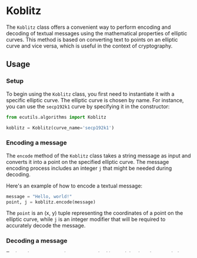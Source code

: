 # Koblitz

The `Koblitz` class offers a convenient way to perform encoding and decoding of textual messages using the mathematical properties of elliptic curves. This method is based on converting text to points on an elliptic curve and vice versa, which is useful in the context of cryptography.

## Usage

### Setup

To begin using the `Koblitz` class, you first need to instantiate it with a specific elliptic curve. The elliptic curve is chosen by name. For instance, you can use the `secp192k1` curve by specifying it in the constructor:

```python
from ecutils.algorithms import Koblitz

koblitz = Koblitz(curve_name='secp192k1')
```

### Encoding a message

The `encode` method of the `Koblitz` class takes a string message as input and converts it into a point on the specified elliptic curve. The message encoding process includes an integer `j` that might be needed during decoding.

Here's an example of how to encode a textual message:

```python
message = "Hello, world!"
point, j = koblitz.encode(message)
```

The `point` is an (x, y) tuple representing the coordinates of a point on the elliptic curve, while `j` is an integer modifier that will be required to accurately decode the message.

### Decoding a message

To decode a message, the `decode` method is used. It takes the encoded point and the `j` integer obtained during encoding. The method converts the point back into the original textual message.

Decoding is demonstrated in the following example:

```python
decoded_message = koblitz.decode(point, j)
```

After decoding, `decoded_message` should contain the same text that was originally encoded.

## Full example

Here is a complete example that demonstrates encoding and then decoding a message, which verifies that the original message and the decoded message are the same.

```python
from ecutils.algorithms import Koblitz

# Instantiate the Koblitz class with the desired elliptic curve
koblitz = Koblitz(curve_name="secp521r1")

# Original message to encode
original_message = "Koblitz encoding with elliptic curves!"

# Encoding the message to a point on the elliptic curve
encoded_point, j = koblitz.encode(original_message)

# Decoding the encoded point back into the original message
decoded_message = koblitz.decode(encoded_point, j)

# Confirm that the decoded message matches the original message
assert decoded_message == original_message, "The decoded message should match the original message."
```

## Notes and considerations

- The choice of elliptic curve can affect the security and efficiency of the encoding/decoding process. Make sure to choose an appropriate curve for your context.
- It is crucial to keep track of the modifier `j` obtained during the encoding process, as incorrect or missing `j` values will lead to inaccurate decoding.
- The implementation of the `Koblitz` class relies on mathematical properties of elliptic curves, and as such, it is crucial to ensure that the curve parameters and encoding/decoding methods are trustworthy and secure.

By following the examples and explanations provided above, you should be able to successfully encode and decode messages using the `Koblitz` class and elliptic curve cryptography methods.